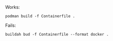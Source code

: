 Works:

```shell
podman build -f Containerfile .
```

Fails:

```shell
buildah bud -f Containerfile --format docker .
```
